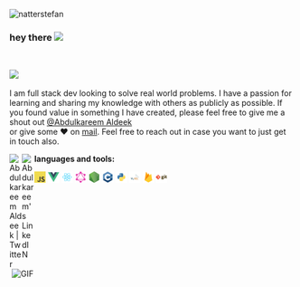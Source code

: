 ![natterstefan](https://res.cloudinary.com/deek/image/upload/v1636386308/image_processing20210620-11853-csd0d3_norbyq.png)

### hey there <img src="https://media.giphy.com/media/hvRJCLFzcasrR4ia7z/giphy.gif" width="25px">

<br>
                
![](https://komarev.com/ghpvc/?username=DeekCS&color=dc143c)

I am full stack dev looking to solve real world problems. I have a passion for learning and sharing my knowledge with others as publicly as possible. If you found value in something I have created, please feel free to give me a shout out <a href="https://www.facebook.com/Abood.Aldeek.CS/">@Abdulkareem Aldeek</a> <br>
or give some ♥ on <a href="mailto:abdelkarim.aldeek@gmail.com">mail</a>. Feel free to reach out in case you want to just get in touch also.

<a href="https://twitter.com/deek_cs">
  <img align="left" alt="Abdulkareem Aldeek | Twitter" width="22px" src="https://raw.githubusercontent.com/peterthehan/peterthehan/master/assets/twitter.svg" />
</a>
<a href="https://www.linkedin.com/in/abdulkareem-aldeek/">
  <img align="left" alt="Abdulkareem's LinkedIN" width="22px" src="https://raw.githubusercontent.com/peterthehan/peterthehan/master/assets/linkedin.svg"/>
</a>

  <img align="right" alt="GIF" src="https://github.com/abhisheknaiidu/abhisheknaiidu/blob/master/code.gif?raw=true" width="500" height="320" />


**languages and tools:**  

<code><img height="20" src="https://raw.githubusercontent.com/github/explore/80688e429a7d4ef2fca1e82350fe8e3517d3494d/topics/javascript/javascript.png"></code>
<code><img height="20" src="https://raw.githubusercontent.com/github/explore/80688e429a7d4ef2fca1e82350fe8e3517d3494d/topics/vue/vue.png"></code>
<code><img height="20" src="https://raw.githubusercontent.com/github/explore/80688e429a7d4ef2fca1e82350fe8e3517d3494d/topics/react/react.png"></code>
<code><img height="20" src="https://raw.githubusercontent.com/github/explore/5c058a388828bb5fde0bcafd4bc867b5bb3f26f3/topics/graphql/graphql.png"></code>
<code><img height="20" src="https://raw.githubusercontent.com/github/explore/80688e429a7d4ef2fca1e82350fe8e3517d3494d/topics/nodejs/nodejs.png"></code>
<code><img height="20" src="https://raw.githubusercontent.com/github/explore/80688e429a7d4ef2fca1e82350fe8e3517d3494d/topics/cpp/cpp.png"></code>
<code><img height="20" src="https://raw.githubusercontent.com/github/explore/80688e429a7d4ef2fca1e82350fe8e3517d3494d/topics/python/python.png"></code>
<code><img height="20" src="https://raw.githubusercontent.com/github/explore/80688e429a7d4ef2fca1e82350fe8e3517d3494d/topics/mysql/mysql.png"></code>
<code><img height="20" src="https://raw.githubusercontent.com/github/explore/80688e429a7d4ef2fca1e82350fe8e3517d3494d/topics/firebase/firebase.png"></code>
<code><img height="20" src="https://raw.githubusercontent.com/github/explore/80688e429a7d4ef2fca1e82350fe8e3517d3494d/topics/git/git.png"></code>
<!-- I am interested in **web development** and **computer science** I graduated from Al-Balqa' Applied University with a , **very good grade** in Computer Science , I love creating websites, learning new technologies, and sharing my knowledge with others. I have high energy to add, great value to offer, a teamwork spirit, and a passion for website development. I have leadership qualities, control qualities, and abilities for self-learning. -->
<!--  **DeekCS/DeekCS** is a ✨ _special_ ✨ repository because its `README.md` (this file) appears on your GitHub profile. -->

